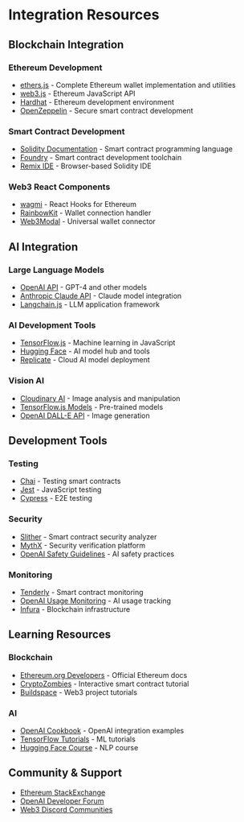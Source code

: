 # Integration Resources

## Blockchain Integration

### Ethereum Development
- [ethers.js](https://docs.ethers.org/) - Complete Ethereum wallet implementation and utilities
- [web3.js](https://web3js.readthedocs.io/) - Ethereum JavaScript API
- [Hardhat](https://hardhat.org/) - Ethereum development environment
- [OpenZeppelin](https://www.openzeppelin.com/) - Secure smart contract development

### Smart Contract Development
- [Solidity Documentation](https://docs.soliditylang.org/) - Smart contract programming language
- [Foundry](https://book.getfoundry.sh/) - Smart contract development toolchain
- [Remix IDE](https://remix.ethereum.org/) - Browser-based Solidity IDE

### Web3 React Components
- [wagmi](https://wagmi.sh/) - React Hooks for Ethereum
- [RainbowKit](https://www.rainbowkit.com/) - Wallet connection handler
- [Web3Modal](https://web3modal.com/) - Universal wallet connector

## AI Integration

### Large Language Models
- [OpenAI API](https://platform.openai.com/docs/api-reference) - GPT-4 and other models
- [Anthropic Claude API](https://docs.anthropic.com/claude/reference/getting-started-with-the-api) - Claude model integration
- [Langchain.js](https://js.langchain.com/docs/get_started/introduction) - LLM application framework

### AI Development Tools
- [TensorFlow.js](https://www.tensorflow.org/js) - Machine learning in JavaScript
- [Hugging Face](https://huggingface.co/) - AI model hub and tools
- [Replicate](https://replicate.com/) - Cloud AI model deployment

### Vision AI
- [Cloudinary AI](https://cloudinary.com/documentation/cloudinary_ai) - Image analysis and manipulation
- [TensorFlow.js Models](https://github.com/tensorflow/tfjs-models) - Pre-trained models
- [OpenAI DALL-E API](https://platform.openai.com/docs/guides/images) - Image generation

## Development Tools

### Testing
- [Chai](https://www.chaijs.com/) - Testing smart contracts
- [Jest](https://jestjs.io/) - JavaScript testing
- [Cypress](https://www.cypress.io/) - E2E testing

### Security
- [Slither](https://github.com/crytic/slither) - Smart contract security analyzer
- [MythX](https://mythx.io/) - Security verification platform
- [OpenAI Safety Guidelines](https://platform.openai.com/docs/guides/safety-best-practices) - AI safety practices

### Monitoring
- [Tenderly](https://tenderly.co/) - Smart contract monitoring
- [OpenAI Usage Monitoring](https://platform.openai.com/usage) - AI usage tracking
- [Infura](https://www.infura.io/) - Blockchain infrastructure

## Learning Resources

### Blockchain
- [Ethereum.org Developers](https://ethereum.org/developers) - Official Ethereum docs
- [CryptoZombies](https://cryptozombies.io/) - Interactive smart contract tutorial
- [Buildspace](https://buildspace.so/) - Web3 project tutorials

### AI
- [OpenAI Cookbook](https://github.com/openai/openai-cookbook) - OpenAI integration examples
- [TensorFlow Tutorials](https://www.tensorflow.org/tutorials) - ML tutorials
- [Hugging Face Course](https://huggingface.co/course/chapter1/1) - NLP course

## Community & Support
- [Ethereum StackExchange](https://ethereum.stackexchange.com/)
- [OpenAI Developer Forum](https://community.openai.com/)
- [Web3 Discord Communities](https://web3-discord.com/)

